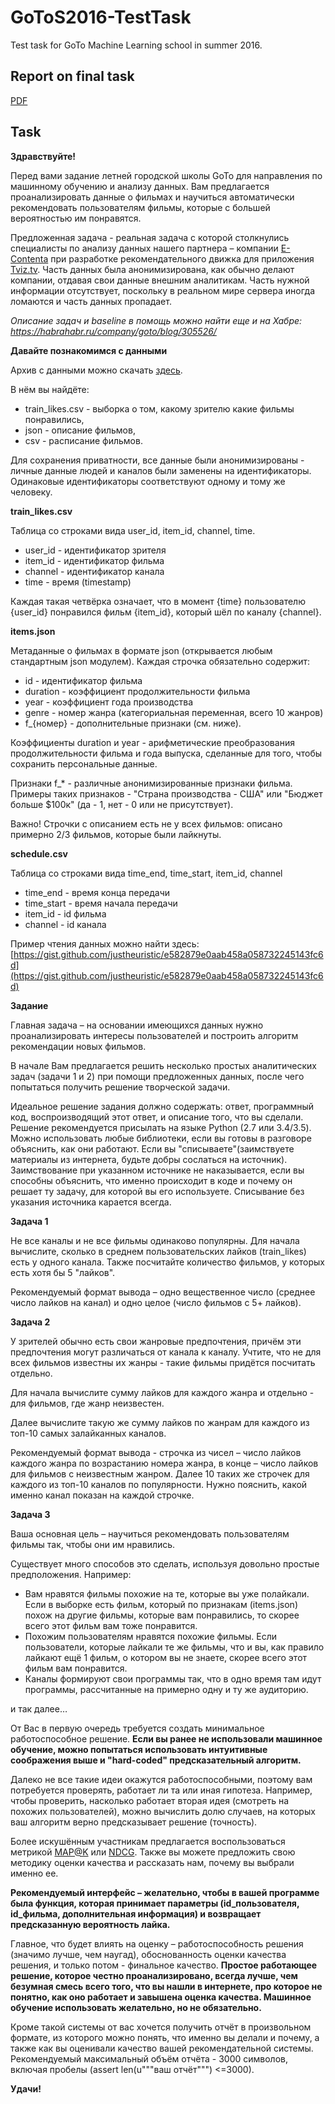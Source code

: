 # GoToS2016-TestTask
Test task for GoTo Machine Learning school in summer 2016.

## Report on final task
[PDF](/3-report.pdf)

## Task

**Здравствуйте!**

Перед вами задание летней городской школы GoTo для направления по машинному обучению и анализу данных. Вам предлагается проанализировать данные о фильмах и научиться автоматически рекомендовать пользователям фильмы, которые с большей вероятностью им понравятся.

Предложенная задача - реальная задача с которой столкнулись специалисты по анализу данных нашего партнера – компании [E-Contenta](http://e-contenta.com/) при разработке рекомендательного движка для приложения [Tviz.tv](http://tviz.tv/). Часть данных была анонимизирована, как обычно делают компании, отдавая свои данные внешним аналитикам. Часть нужной информации отсутствует, поскольку в реальном мире сервера иногда ломаются и часть данных пропадает.

_Описание задач и baseline в помощь можно найти еще и на Хабре: https://habrahabr.ru/company/goto/blog/305526/_

**Давайте познакомимся с данными**

Архив с данными можно скачать [здесь](https://yadi.sk/d/SqsWFcpds9rTL).

В нём вы найдёте:

- train\_likes.csv - выборка о том, какому зрителю какие фильмы понравились,
- json - описание фильмов,
- csv - расписание фильмов.

Для сохранения приватности, все данные были анонимизированы - личные данные людей и каналов были заменены на идентификаторы. Одинаковые идентификаторы соответствуют одному и тому же человеку.

**train\_likes.csv**

Таблица со строками вида user\_id, item\_id, channel, time.

- user\_id - идентификатор зрителя
- item\_id - идентификатор фильма
- channel - идентификатор канала
- time - время (timestamp)

Каждая такая четвёрка означает, что в момент {time} пользователю {user\_id} понравился фильм {item\_id}, который шёл по каналу {channel}.

**items.json**

Метаданные о фильмах в формате json (открывается любым стандартным json модулем). Каждая строчка обязательно содержит:

- id - идентификатор фильма
- duration - коэффициент продолжительности фильма
- year - коэффициент года производства
- genre - номер жанра (категориальная переменная, всего 10 жанров)
- f\_{номер} - дополнительные признаки (см. ниже).

Коэффициенты duration и year - арифметические преобразования продолжительности фильма и года выпуска, сделанные для того, чтобы сохранить персональные данные.

Признаки f\_\* - различные анонимизированные признаки фильма. Примеры таких признаков - &quot;Страна производства - США&quot; или &quot;Бюджет больше $100к&quot; (да - 1, нет - 0 или не присутствует).

Важно! Строчки с описанием есть не у всех фильмов: описано примерно 2/3 фильмов, которые были лайкнуты.

**schedule.csv**

Таблица со строками вида time\_end, time\_start, item\_id, channel

- time\_end - время конца передачи
- time\_start - время начала передачи
- item\_id - id фильма
- channel - id канала

Пример чтения данных можно найти здесь: [https://gist.github.com/justheuristic/e582879e0aab458a058732245143fc6d](https://gist.github.com/justheuristic/e582879e0aab458a058732245143fc6d)

**Задание**

Главная задача – на основании имеющихся данных нужно проанализировать интересы пользователей и построить алгоритм рекомендации новых фильмов.

В начале Вам предлагается решить несколько простых аналитических задач (задачи 1 и 2) при помощи предложенных данных, после чего попытаться получить решение творческой задачи.

Идеальное решение задания должно содержать: ответ, программный код, воспроизводящий этот ответ, и описание того, что вы сделали. Решение рекомендуется присылать на языке Python (2.7 или 3.4/3.5). Можно использовать любые библиотеки, если вы готовы в разговоре объяснить, как они работают. Если вы &quot;списываете&quot;(заимствуете материалы из интернета, будьте добры сослаться на источник). Заимствование при указанном источнике не наказывается, если вы способны объяснить, что именно происходит в коде и почему он решает ту задачу, для которой вы его используете. Списывание без указания источника карается всегда.

**Задача 1**

Не все каналы и не все фильмы одинаково популярны. Для начала вычислите, сколько в среднем пользовательских лайков (train\_likes) есть у одного канала. Также посчитайте количество фильмов, у которых есть хотя бы 5 &quot;лайков&quot;.

Рекомендуемый формат вывода – одно вещественное число (среднее число лайков на канал) и одно целое (число фильмов с 5+ лайков).

**Задача 2**

У зрителей обычно есть свои жанровые предпочтения, причём эти предпочтения могут различаться от канала к каналу. Учтите, что не для всех фильмов известны их жанры - такие фильмы придётся посчитать отдельно.

Для начала вычислите сумму лайков для каждого жанра и отдельно - для фильмов, где жанр неизвестен.

Далее вычислите такую же сумму лайков по жанрам для каждого из топ-10 самых залайканных каналов.

Рекомендуемый формат вывода - строчка из чисел – число лайков каждого жанра по возрастанию номера жанра, в конце – число лайков для фильмов с неизвестным жанром. Далее 10 таких же строчек для каждого из топ-10 каналов по популярности. Нужно пояснить, какой именно канал показан на каждой строчке.

**Задача 3**

Ваша основная цель – научиться рекомендовать пользователям фильмы так, чтобы они им нравились.

Существует много способов это сделать, используя довольно простые предположения. Например:

- Вам нравятся фильмы похожие на те, которые вы уже полайкали. Если в выборке есть фильм, который по признакам (items.json) похож на другие фильмы, которые вам понравились, то скорее всего этот фильм вам тоже понравится.
- Похожим пользователям нравятся похожие фильмы. Если пользователи, которые лайкали те же фильмы, что и вы, как правило лайкают ещё 1 фильм, о котором вы не знаете, скорее всего этот фильм вам понравится.
- Каналы формируют свои программы так, что в одно время там идут программы, рассчитанные на примерно одну и ту же аудиторию.

и так далее…

От Вас в первую очередь требуется создать минимальное работоспособное решение. **Если вы ранее не использовали машинное обучение, можно попытаться использовать интуитивные соображения выше и &quot;hard-coded&quot; предсказательный алгоритм.**

Далеко не все такие идеи окажутся работоспособными, поэтому вам потребуется проверять, работает ли та или иная гипотеза. Например, чтобы проверить, насколько работает вторая идея (смотреть на похожих пользователей), можно вычислить долю случаев, на которых ваш алгоритм верно предсказывает решение (точность).

Более искушённым участникам предлагается воспользоваться метрикой [MAP@K](https://stackedit.io/viewer#!provider=gist&amp;gistId=de556eedb4dee5d7ca36eb922be40217&amp;filename=ranking_metrics) или [NDCG](https://stackedit.io/viewer#!provider=gist&amp;gistId=5a8d0c99415724f9ea04136cc7ec3e29&amp;filename=ranking_metrics_ndcg). Также вы можете предложить свою методику оценки качества и рассказать нам, почему вы выбрали именно ее.

**Рекомендуемый интерфейс – желательно, чтобы в вашей программе была функция, которая принимает параметры (id\_пользователя, id\_фильма, дополнительная информация) и возвращает предсказанную вероятность лайка.**

Главное, что будет влиять на оценку – работоспособность решения (значимо лучше, чем наугад), обоснованность оценки качества решения, и только потом - финальное качество. **Простое работающее решение, которое честно проанализировано, всегда лучше, чем безумная смесь всего того, что вы нашли в интернете, про которое не понятно, как оно работает и завышена оценка качества. Машинное обучение использовать желательно, но не обязательно.**

Кроме такой системы от вас хочется получить отчёт в произвольном формате, из которого можно понять, что именно вы делали и почему, а также как вы оценивали качество вашей рекомендательной системы. Рекомендуемый максимальный объём отчёта - 3000 символов, включая пробелы (assert len(u&quot;&quot;&quot;ваш отчёт&quot;&quot;&quot;) &lt;=3000).

**Удачи!**
